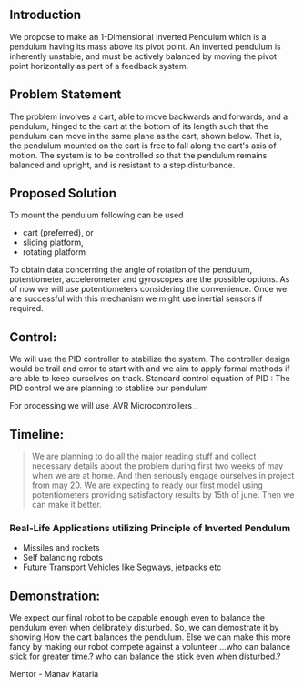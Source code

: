 ## **Introduction** ##
We propose to make an 1-Dimensional Inverted Pendulum which is a pendulum having its mass above its pivot point. An inverted pendulum is inherently unstable, and must be actively balanced by moving the pivot point horizontally as part of a feedback system.

## **Problem Statement** ##
The problem involves a cart, able to move backwards and forwards, and a pendulum, hinged to the cart at the bottom of its length such that the pendulum can move in the same plane as the cart, shown below. That is, the pendulum mounted on the cart is free to fall along the cart's axis of motion. The system is to be controlled so that the pendulum remains balanced and upright, and is resistant to a step disturbance.


## Proposed Solution ##
To mount the pendulum following can be used

  * cart (preferred), or
  * sliding platform,
  * rotating platform


To obtain data concerning the angle of rotation of the pendulum, potentiometer, accelerometer and gyroscopes are the possible options. As of now we will use potentiometers considering the convenience. Once we are successful with this mechanism we might use inertial sensors if required.

## Control: ##
We will use the PID controller to stabilize the system. The controller design would be trail and error to start with and we aim to apply formal methods if are able to keep ourselves on track.  Standard control equation of PID :
The PID control we are planning to stablize our pendulum

For processing we will use_AVR Microcontrollers_.

## Timeline: ##
> We are planning to do all the major reading stuff and collect necessary details about the problem during first two weeks of may when we are at home. And then seriously engage ourselves in project from may 20. We are expecting to ready our first model using potentiometers providing satisfactory results by 15th of june. Then we can make it better.

### Real-Life Applications utilizing Principle of Inverted Pendulum ###

  * Missiles and rockets
  * Self balancing robots
  * Future Transport Vehicles like Segways, jetpacks etc

## Demonstration: ##
We expect our final robot to be capable enough even to balance the pendulum even when delibrately disturbed. So, we can demostrate it by showing How the cart balances the pendulum. Else we can make this more fancy by making our robot compete against a volunteer ...who can balance stick for greater time.?
who can balance the stick even when disturbed.?



Mentor - Manav Kataria

